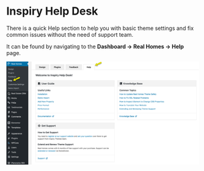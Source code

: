 # Inspiry Help Desk

There is a quick Help section to help you with basic theme settings and fix common issues without the need of support team. 

It can be found by navigating to the **Dashboard → Real Homes → Help** page.

![Help](images/rh-tabs/help.png)